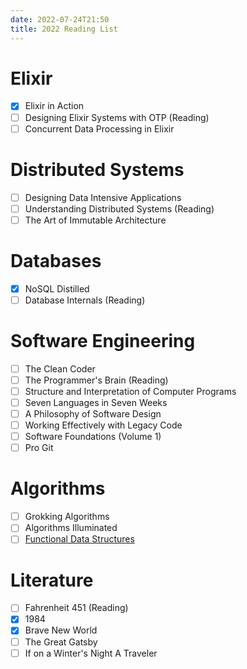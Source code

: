 ```yaml
---
date: 2022-07-24T21:50
title: 2022 Reading List
---
```


# Elixir
- [X] Elixir in Action
- [ ] Designing Elixir Systems with OTP (Reading)
- [ ] Concurrent Data Processing in Elixir

# Distributed Systems
- [ ] Designing Data Intensive Applications
- [ ] Understanding Distributed Systems (Reading)
- [ ] The Art of Immutable Architecture

# Databases
- [X] NoSQL Distilled
- [ ] Database Internals (Reading)

# Software Engineering
- [ ] The Clean Coder
- [ ] The Programmer's Brain (Reading)
- [ ] Structure and Interpretation of Computer Programs
- [ ] Seven Languages in Seven Weeks
- [ ] A Philosophy of Software Design
- [ ] Working Effectively with Legacy Code
- [ ] Software Foundations (Volume 1)
- [ ] Pro Git

# Algorithms
- [ ] Grokking Algorithms
- [ ] Algorithms Illuminated
- [ ] [Functional Data Structures](https://cs.uwaterloo.ca/~plragde/flaneries/FDS)

# Literature
- [ ] Fahrenheit 451 (Reading)
- [X] 1984
- [X] Brave New World
- [ ] The Great Gatsby
- [ ] If on a Winter's Night A Traveler
